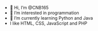 - 👋 Hi, I’m @CNB165
- 👀 I’m interested in programmation
- 🌱 I’m currently learning Python and Java
- I like HTML, CSS, JavaScript and PHP

<!---
CNB165/CNB165 is a ✨ special ✨ repository because its `README.md` (this file) appears on your GitHub profile.
You can click the Preview link to take a look at your changes.
--->
